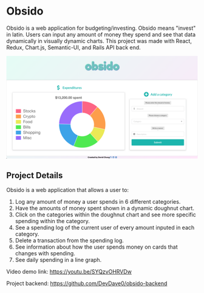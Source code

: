 # Obsido
Obsido is a web application for budgeting/investing. Obsido means "invest" in latin. Users can input any amount of money they spend and see that data dynamically in visually dynamic charts. This project was made with React, Redux, Chart.js, Semantic-UI, and Rails API back end. 

![Obsido](https://github.com/DevDave0/obsido-frontend/blob/master/Screen%20Shot%202020-10-06%20at%2012.42.16%20PM.png)

## Project Details 

Obsido is a web application that allows a user to:
1. Log any amount of money a user spends in 6 different categories.
2. Have the amounts of money spent shown in a dynamic doughnut chart. 
3. Click on the categories within the doughnut chart and see more specific spending within the category. 
4. See a spending log of the current user of every amount inputed in each category. 
5. Delete a transaction from the spending log. 
6. See information about how the user spends money on cards that changes with spending.
7. See daily spending in a line graph. 

<!-- Libraries used: 

* react -->

Video demo link: https://youtu.be/SYQzvOHRVDw

<!-- 
## Stack

1. React.js with implementation of React Routers
2. Semantic-UI framework with custom CSS
3. Ruby on Rails API with JWT Authentication
4. Usage of React Hooks to manage state -->

Project backend: https://github.com/DevDave0/obsido-backend